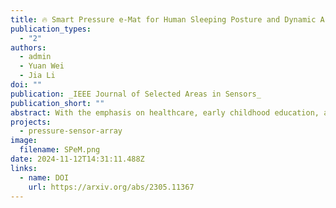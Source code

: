```yaml
---
title: 🔥 Smart Pressure e-Mat for Human Sleeping Posture and Dynamic Activity Recognition
publication_types:
  - "2"
authors:
  - admin
  - Yuan Wei
  - Jia Li
doi: ""
publication: _IEEE Journal of Selected Areas in Sensors_
publication_short: ""
abstract: With the emphasis on healthcare, early childhood education, and fitness, non-invasive measurement and recognition methods have received more attention. Pressure sensing has been extensively studied because of its advantages of simple structure, easy access, visualization application, and harmlessness. This paper introduces a Smart Pressure e-Mat (SPeM) system based on piezoresistive material, Velostat, for human monitoring applications, including recognition of sleeping postures, sports, and yoga. After a subsystem scans the e-mat readings and processes the signal, it generates a pressure image stream. Deep neural networks (DNNs) are used to fit and train the pressure image stream and recognize the corresponding human behavior. Four sleeping postures and 13 dynamic activities inspired by Nintendo Switch Ring Fit Adventure (RFA) are used as a preliminary validation of the proposed SPeM system. The SPeM system achieves high accuracies in both applications, demonstrating the high accuracy and generalizability of the models. Compared with other pressure sensor-based systems, SPeM possesses more flexible applications and commercial application prospects, with reliable, robust, and repeatable properties.
projects:
  - pressure-sensor-array
image:
  filename: SPeM.png
date: 2024-11-12T14:31:11.488Z
links:
  - name: DOI
    url: https://arxiv.org/abs/2305.11367
---
```

